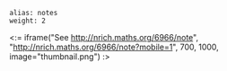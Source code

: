 ````
alias: notes
weight: 2
````

<:= iframe("See http://nrich.maths.org/6966/note", "http://nrich.maths.org/6966/note?mobile=1", 700, 1000, image="thumbnail.png") :>